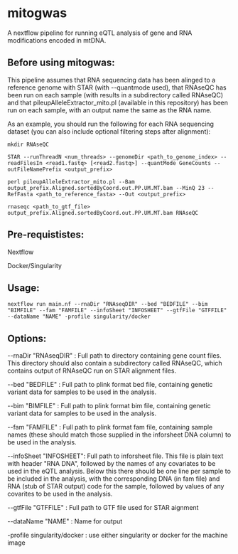 # mitogwas

A nextflow pipeline for running eQTL analysis of gene and RNA modifications encoded in mtDNA.

## Before using mitogwas:

This pipeline assumes that RNA sequencing data has been alinged to a reference genome with STAR (with --quantmode used), that RNAseQC has been run on each sample (with results in a subdirectory called RNAseQC) and that pileupAlleleExtractor_mito.pl (available in this repository) has been run on each sample, with an output name the same as the RNA name.

As an example, you should run the following for each RNA sequencing dataset (you can also include optional filtering steps after alignment):

```mkdir RNAseQC```

```STAR --runThreadN <num_threads> --genomeDir <path_to_genome_index> --readFilesIn <read1.fastq> [<read2.fastq>] --quantMode GeneCounts --outFileNamePrefix <output_prefix>```

```perl pileupAlleleExtractor_mito.pl --Bam output_prefix.Aligned.sortedByCoord.out.PP.UM.MT.bam --MinQ 23 --RefFasta <path_to_reference_fasta> --Out <output_prefix>```

```rnaseqc <path_to_gtf_file> output_prefix.Aligned.sortedByCoord.out.PP.UM.MT.bam RNAseQC```

## Pre-requististes:

Nextflow

Docker/Singularity

## Usage:

```nextflow run main.nf --rnaDir "RNAseqDIR" --bed "BEDFILE" --bim "BIMFILE" --fam "FAMFILE" --infoSheet "INFOSHEET" --gtfFile "GTFFILE" --dataName "NAME" -profile singularity/docker```

## Options:

--rnaDir "RNAseqDIR" : Full path to directory containing gene count files.  This directory should also contain a subdirectory called RNAseQC, which contains output of RNAseQC run on STAR alignment files.

--bed "BEDFILE" : Full path to plink format bed file, containing genetic variant data for samples to be used in the analysis.

--bim "BIMFILE" : Full path to plink format bim file, containing genetic variant data for samples to be used in the analysis.

--fam "FAMFILE" : Full path to plink format fam file, containing sample names (these should match those supplied in the inforsheet DNA column) to be used in the analysis.

--infoSheet "INFOSHEET": Full path to inforsheet file. This file is plain text with header "RNA DNA", followed by the names of any covariates to be used in the eQTL analysis. Below this there should be one line per sample to be included in the analysis, with the corresponding DNA (in fam file) and RNA (stub of STAR output) code for the sample, followed by values of any covarites to be used in the analysis.

--gtfFile "GTFFILE" : Full path to GTF file used for STAR aignment

--dataName "NAME" : Name for output

-profile singularity/docker : use either singularity or docker for the machine image

